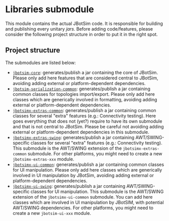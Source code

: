 # Libraries submodule

This module contains the actual JBotSim code. It is responsible for building and publishing every unitary *jars*.
Before adding code/features, please consider the following project structure in order to put it in the right spot.

## Project structure
The submodules are listed below:

* [`jbotsim-core`](./jbotsim-core/README.md): generates/publish a jar containing the core of JBotSim.
Please only add here features that are considered central to JBotSim, avoiding adding external or platform-dependent
dependencies.
* [`jbotsim-serialization-common`](./jbotsim-serialization-common/README.md): generates/publish a jar containing common classes for 
topologies import/export.
Please only add here classes which are generically involved in formatting, avoiding adding external or 
platform-dependent dependencies.
* [`jbotsimx-extras-common`](./jbotsimx-extras-common/README.md): generates/publish a jar containing common classes for
 several "extra" features (e.g.: Connectivity testing).
Here goes everything that does not (yet?) require to have its own submodule and that is not central to JBotSim.
Please be careful not avoiding adding external or platform-dependent dependencies in this submodule.
* [`jbotsimx-extras-swing`](./jbotsimx-extras-swing/README.md): generates/publish a jar containing AWT/SWING-specific 
classes for several "extra" features (e.g.: Connectivity testing).
This submodule is the AWT/SWING extension of the `jbotsimx-extras-common` submodule.
For other platforms, you might need to create a new `jbotsimx-extras-xxx` module.
* [`jbotsimx-ui-common`](./jbotsimx-ui-common/README.md): generates/publish a jar containing common classes for UI 
manipulation.
Please only add here classes which are generically involved in UI manipulation by JBotSim, avoiding adding external or 
platform-dependent dependencies.
* [`jbotsimx-ui-swing`](./jbotsimx-ui-swing/README.md): generates/publish a jar containing AWT/SWING-specific classes 
for UI manipulation.
This submodule is the AWT/SWING extension of the `jbotsimx-ui-common` submodule.
You can add here classes which are involved in UI manipulation by JBotSIM, with potential AWT/SWING dependencies.
For other platforms, you might need to create a new `jbotsim-ui-xxx` module.
